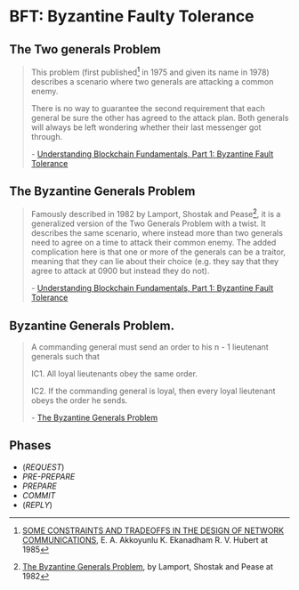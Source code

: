 # BFT: Byzantine Faulty Tolerance


## The Two generals Problem


> This problem (first published[^1] in 1975 and given its name in 1978) describes a scenario where two generals are attacking a common enemy.
>
> There is no way to guarantee the second requirement that each general be sure the other has agreed to the attack plan. Both generals will always be left wondering whether their last messenger got through.
>
> \- [Understanding Blockchain Fundamentals, Part 1: Byzantine Fault Tolerance](https://medium.com/loom-network/understanding-blockchain-fundamentals-part-1-byzantine-fault-tolerance-245f46fe8419)

[^1]: [SOME CONSTRAINTS AND TRADEOFFS IN THE DESIGN OF NETWORK COMMUNICATIONS](http://hydra.infosys.tuwien.ac.at/teaching/courses/AdvancedDistributedSystems/download/1975_Akkoyunlu,%20Ekanadham,%20Huber_Some%20constraints%20and%20tradeoffs%20in%20the%20design%20of%20network%20communications.pdf), E. A. Akkoyunlu K. Ekanadham R. V. Hubert at 1985

## The Byzantine Generals Problem

> Famously described in 1982 by Lamport, Shostak and Pease[^2], it is a generalized version of the Two Generals Problem with a twist. It describes the same scenario, where instead more than two generals need to agree on a time to attack their common enemy. The added complication here is that one or more of the generals can be a traitor, meaning that they can lie about their choice (e.g. they say that they agree to attack at 0900 but instead they do not).
>
> \- [Understanding Blockchain Fundamentals, Part 1: Byzantine Fault Tolerance](https://medium.com/loom-network/understanding-blockchain-fundamentals-part-1-byzantine-fault-tolerance-245f46fe8419)

[^2]: [The Byzantine Generals Problem](http://citeseerx.ist.psu.edu/viewdoc/download?doi=10.1.1.126.9525&rep=rep1&type=pdf), by Lamport, Shostak and Pease at 1982

## Byzantine Generals Problem.

> A commanding general must send an order to his n - 1 lieutenant generals such that
>
> IC1. All loyal lieutenants obey the same order.
>
> IC2. If the commanding general is loyal, then every loyal lieutenant obeys the order he sends.
>
> \- [The Byzantine Generals Problem](http://citeseerx.ist.psu.edu/viewdoc/download?doi=10.1.1.126.9525&rep=rep1&type=pdf)

## Phases

* (*REQUEST*)
* *PRE-PREPARE*
* *PREPARE*
* *COMMIT*
* (*REPLY*)

